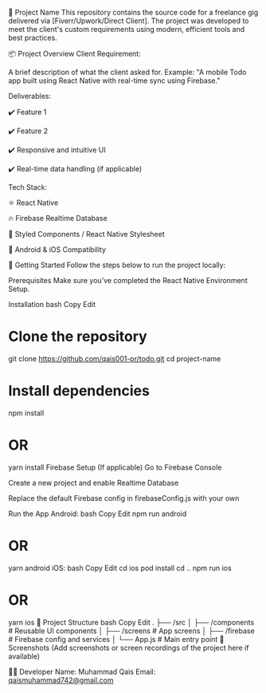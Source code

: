 🎯 Project Name
This repository contains the source code for a freelance gig delivered via [Fiverr/Upwork/Direct Client]. The project was developed to meet the client's custom requirements using modern, efficient tools and best practices.

📦 Project Overview
Client Requirement:

A brief description of what the client asked for.
Example: "A mobile Todo app built using React Native with real-time sync using Firebase."

Deliverables:

✔️ Feature 1

✔️ Feature 2

✔️ Responsive and intuitive UI

✔️ Real-time data handling (if applicable)

Tech Stack:

⚛️ React Native

🔥 Firebase Realtime Database

💅 Styled Components / React Native Stylesheet

📱 Android & iOS Compatibility

🚀 Getting Started
Follow the steps below to run the project locally:

Prerequisites
Make sure you’ve completed the React Native Environment Setup.

Installation
bash
Copy
Edit
# Clone the repository
git clone https://github.com/qais001-pr/todo.git
cd project-name

# Install dependencies
npm install
# OR
yarn install
Firebase Setup (If applicable)
Go to Firebase Console

Create a new project and enable Realtime Database

Replace the default Firebase config in firebaseConfig.js with your own

Run the App
Android:
bash
Copy
Edit
npm run android
# OR
yarn android
iOS:
bash
Copy
Edit
cd ios
pod install
cd ..
npm run ios
# OR
yarn ios
📂 Project Structure
bash
Copy
Edit
.
├── /src
│   ├── /components      # Reusable UI components
│   ├── /screens         # App screens
│   ├── /firebase        # Firebase config and services
│   └── App.js           # Main entry point
📸 Screenshots
(Add screenshots or screen recordings of the project here if available)

🧑‍💻 Developer
Name: Muhammad Qais
Email: qaismuhammad742@gmail.com
